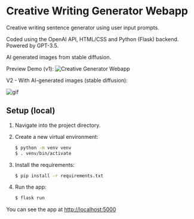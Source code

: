# Creative Writing Generator Webapp
Creative writing sentence generator using user input prompts.

Coded using the OpenAI API, HTML/CSS and Python (Flask) backend.
Powered by GPT-3.5. 

AI generated images from stable diffusion.

Preview Demo (v1):
![Creative Generator Webapp](https://j.gifs.com/BrArEJ.gif)

V2 - With AI-generated images (stable diffusion): 

![gif](https://github.com/lulu-wang/Creative-Writing-AI-Webapp/assets/16969709/3e8b3127-fc80-470a-8f57-69e57d10f656)


## Setup (local)

1. Navigate into the project directory.

2. Create a new virtual environment:

   ```bash
   $ python -m venv venv
   $ . venv/bin/activate
   ```

3. Install the requirements:

   ```bash
   $ pip install -r requirements.txt
   ```

4. Run the app:

   ```bash
   $ flask run
   ```

You can see the app at [http://localhost:5000](http://localhost:5000)
